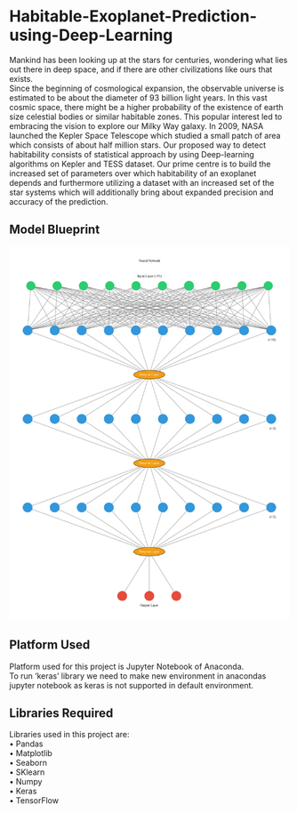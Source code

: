 # Habitable-Exoplanet-Prediction-using-Deep-Learning

Mankind has been looking up at the stars for centuries, wondering what lies out there in deep space, and if there are other civilizations like ours that exists.
<br>
Since the beginning of cosmological expansion, the observable universe is estimated to be about the diameter of 93 billion light years. In this vast cosmic space, there might be a higher probability of the existence of earth size celestial bodies or similar habitable zones. This popular interest led to embracing the vision to explore our Milky Way galaxy. In 2009, NASA launched the Kepler Space Telescope which studied a small patch of area which consists of about half million stars. Our proposed way to detect habitability consists of statistical approach by using Deep-learning algorithms on Kepler and TESS dataset. Our prime centre is to build the increased set of parameters over which habitability of an exoplanet depends and furthermore utilizing a dataset with an increased set of the star systems which will additionally bring about expanded precision and accuracy of the prediction.<br>

## Model Blueprint

![alt_tag](https://github.com/yashpatel137/Habitable-Exoplanet-Prediction-using-Deep-Learning/blob/main/ModelBlueprint.jpg)

## Platform Used

Platform used for this project is Jupyter Notebook of Anaconda.<br>
To run ‘keras’ library we need to make new environment in anacondas jupyter notebook as keras is not supported in default environment.

## Libraries Required

Libraries used in this project are:<br>
•	Pandas<br>
•	Matplotlib<br>
•	Seaborn<br>
•	SKlearn<br>
•	Numpy<br>
•	Keras<br>
•	TensorFlow<br>
